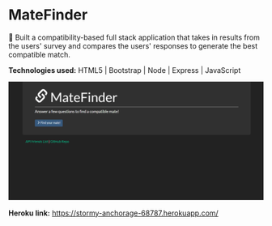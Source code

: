 # MateFinder

🔗 Built a compatibility-based full stack application that takes in results from the users' survey and  compares the users' responses to generate the best compatible match.

<b>Technologies used:</b> HTML5 | Bootstrap | Node | Express | JavaScript 

![Alt text](https://raw.githubusercontent.com/dipisha03/MateFinder/master/assets/img/mate.png "matefinder")

<b>Heroku link:</b> https://stormy-anchorage-68787.herokuapp.com/
